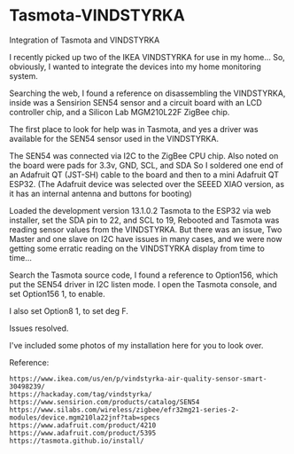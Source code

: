 # Tasmota-VINDSTYRKA
Integration of Tasmota and VINDSTYRKA

I recently picked up two of the IKEA VINDSTYRKA for use in my home...
So, obviously, I wanted to integrate the devices into my home monitoring system.

Searching the web, I found a reference on disassembling the VINDSTYRKA, inside was a Sensirion SEN54 sensor
and a circuit board with an LCD controller chip, and a Silicon Lab MGM210L22F ZigBee chip.

The first place to look for help was in Tasmota, and yes a driver was available for the SEN54 sensor used in the VINDSTYRKA.

The SEN54 was connected via I2C to the ZigBee CPU chip. Also noted on the board were pads for 3.3v, GND, SCL, and SDA
So I soldered one end of an Adafruit QT (JST-SH) cable to the board and then to a mini Adafruit QT ESP32.
(The Adafruit device was selected over the SEEED XIAO version, as it has an internal antenna and buttons for booting)

Loaded the development version 13.1.0.2 Tasmota to the ESP32 via web installer, set the SDA pin to 22, and SCL to 19,
Rebooted and Tasmota was reading sensor values from the VINDSTYRKA. But there was an issue, Two Master and one slave
on I2C have issues in many cases, and we were now getting some erratic reading on the VINDSTYRKA display from time to time...

Search the Tasmota source code, I found a reference to Option156, which put the SEN54 drive​r in ​I2C listen​ mode.
I open the Tasmota console, and set Option156 1, to enable.

I also set Option8 1, to set deg F.

Issues resolved.

I've included some photos of my installation here for you to look over.

Reference:


~~~
https://www.ikea.com/us/en/p/vindstyrka-air-quality-sensor-smart-30498239/
https://hackaday.com/tag/vindstyrka/
https://www.sensirion.com/products/catalog/SEN54
https://www.silabs.com/wireless/zigbee/efr32mg21-series-2-modules/device.mgm210la22jnf?tab=specs
https://www.adafruit.com/product/4210
https://www.adafruit.com/product/5395
https://tasmota.github.io/install/
~~~
